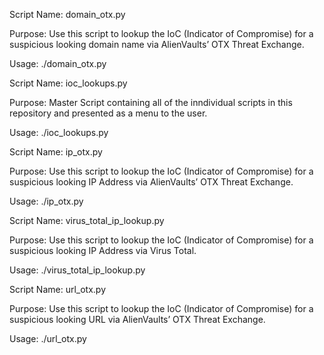 Script Name: domain_otx.py

Purpose: Use this script to lookup the IoC (Indicator of Compromise) for a suspicious looking domain name via AlienVaults’ OTX Threat Exchange.

Usage: ./domain_otx.py



Script Name: ioc_lookups.py

Purpose: Master Script containing all of the inndividual scripts in this repository and presented as a menu to the user. 

Usage: ./ioc_lookups.py



Script Name: ip_otx.py

Purpose: Use this script to lookup the IoC (Indicator of Compromise) for a suspicious looking IP Address via AlienVaults’ OTX Threat Exchange.

Usage: ./ip_otx.py



Script Name: virus_total_ip_lookup.py

Purpose: Use this script to lookup the IoC (Indicator of Compromise) for a suspicious looking IP Address via Virus Total.

Usage: ./virus_total_ip_lookup.py



Script Name: url_otx.py

Purpose: Use this script to lookup the IoC (Indicator of Compromise) for a suspicious looking URL via AlienVaults’ OTX Threat Exchange.

Usage: ./url_otx.py
